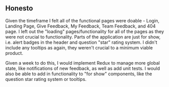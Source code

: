 ## Honesto

Given the timeframe I felt all of the functional pages were doable - Login, Landing Page, Give Feedback, My Feedback, Team Feedback, and 404 page. I left out the "loading" pages/functionality for all
of the pages as they were not crucial to functionality. Parts of the application are just for show, i.e. alert badges in the header and question "star" rating system. I didn't include any tooltips
as again, they weren't crucial to a minimum viable product.

Given a week to do this, I would implement Redux to manage more global state, like notifications of new feedback, as well as add unit tests. I would also be able to add
in functionality to "for show" components, like the question star rating system or tooltips.
